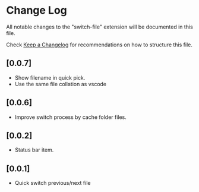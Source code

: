 # Change Log

All notable changes to the "switch-file" extension will be documented in this file.

Check [Keep a Changelog](http://keepachangelog.com/) for recommendations on how to structure this file.

## [0.0.7]

- Show filename in quick pick.
- Use the same file collation as vscode

## [0.0.6]

- Improve switch process by cache folder files.

## [0.0.2]

- Status bar item.

## [0.0.1]

- Quick switch previous/next file